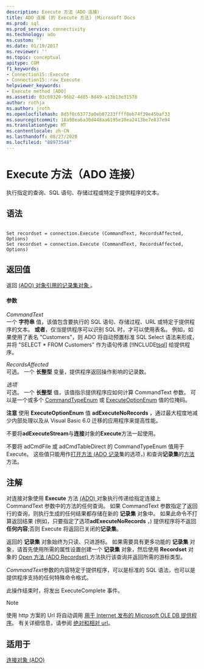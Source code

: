 ```yaml
---
description: Execute 方法（ADO 连接）
title: ADO 连接 (的 Execute 方法) |Microsoft Docs
ms.prod: sql
ms.prod_service: connectivity
ms.technology: ado
ms.custom: ''
ms.date: 01/19/2017
ms.reviewer: ''
ms.topic: conceptual
apitype: COM
f1_keywords:
- Connection15::Execute
- Connection15::raw_Execute
helpviewer_keywords:
- Execute method [ADO]
ms.assetid: 03c69320-96b2-4d85-8d49-a13b13e31578
author: rothja
ms.author: jroth
ms.openlocfilehash: 8d5f0c63773a0eb07233ffff0eb74f39e45baf33
ms.sourcegitcommit: 18a98ea6a30d448aa6195e10ea2413be7e837e94
ms.translationtype: MT
ms.contentlocale: zh-CN
ms.lasthandoff: 08/27/2020
ms.locfileid: "88973548"
---
```

# <a name="execute-method-ado-connection"></a>Execute 方法（ADO 连接）
执行指定的查询、SQL 语句、存储过程或特定于提供程序的文本。  
  
## <a name="syntax"></a>语法  
  
```  
  
Set recordset = connection.Execute (CommandText, RecordsAffected, Options)  
Set recordset = connection.Execute (CommandText, RecordsAffected, Options)  
```  
  
## <a name="return-value"></a>返回值  
 返回 [ (ADO) 对象引用的记录集对象 ](../../../ado/reference/ado-api/recordset-object-ado.md) 。  
  
#### <a name="parameters"></a>参数  
 *CommandText*  
 一个 **字符串** 值，该值包含要执行的 SQL 语句、存储过程、URL 或特定于提供程序的文本。 **或者**，仅当提供程序可以识别 SQL 时，才可以使用表名。 例如，如果使用了表名 "Customers"，则 ADO 将自动预置标准 SQL Select 语法来形成，并将 "SELECT * FROM Customers" 作为语句传递 [!INCLUDE[tsql](../../../includes/tsql-md.md)] 给提供程序。  
  
 *RecordsAffected*  
 可选。 一个 **长整型** 变量，提供程序返回操作影响的记录数。  
  
 *选项*  
 可选。 一个 **长整型** 值，该值指示提供程序应如何计算 CommandText 参数。 可以是一个或多个 [CommandTypeEnum](../../../ado/reference/ado-api/commandtypeenum.md) 或 [ExecuteOptionEnum](../../../ado/reference/ado-api/executeoptionenum.md) 值的位掩码。  
  
 **注意** 使用 **ExecuteOptionEnum** 值 **adExecuteNoRecords** ，通过最大程度地减少内部处理以及从 Visual Basic 6.0 迁移的应用程序来提高性能。  
  
 不要将**adExecuteStream**与**连接**对象的**Execute**方法一起使用。  
  
 不要将 adCmdFile 或 adCmdTableDirect 的 CommandTypeEnum 值用于 Execute。 这些值只能用作[打开方法 (ADO 记录](../../../ado/reference/ado-api/open-method-ado-recordset.md)集的选项，) 和查询**记录集**的[方法](../../../ado/reference/ado-api/requery-method.md)方法。  
  
## <a name="remarks"></a>注解  
 对连接对象使用 **Execute** 方法 [ (ADO) ](../../../ado/reference/ado-api/connection-object-ado.md) 对象执行传递给指定连接上 CommandText 参数中的方法的任何查询。 如果 CommandText 参数指定了返回行的查询，则执行生成的任何结果都存储在新的 **记录集** 对象中。 如果此命令不打算返回结果 (例如，只要指定了选项**adExecuteNoRecords** ，) 提供程序将不返回**任何内容**;否则 Execute 将返回已关闭的**记录集**。  
  
 返回的 **记录集** 对象始终为只读、只进游标。 如果需要具有更多功能的 **记录集** 对象，请首先使用所需的属性设置创建一个 **记录集** 对象，然后使用 **Recordset** 对象的 [Open 方法 (ADO Recordset) ](../../../ado/reference/ado-api/open-method-ado-recordset.md) 方法执行该查询并返回所需的游标类型。  
  
 *CommandText*参数的内容特定于提供程序，可以是标准的 SQL 语法，也可以是提供程序支持的任何特殊命令格式。  
  
 此操作结束时，将发出 ExecuteComplete 事件。  
  
> [!NOTE]
>  使用 http 方案的 Url 将自动调用 [用于 Internet 发布的 Microsoft OLE DB 提供程序](../../../ado/guide/appendixes/microsoft-ole-db-provider-for-internet-publishing.md)。 有关详细信息，请参阅 [绝对和相对 url](../../../ado/guide/data/absolute-and-relative-urls.md)。  
  
## <a name="applies-to"></a>适用于  
 [连接对象 (ADO)](../../../ado/reference/ado-api/connection-object-ado.md)
